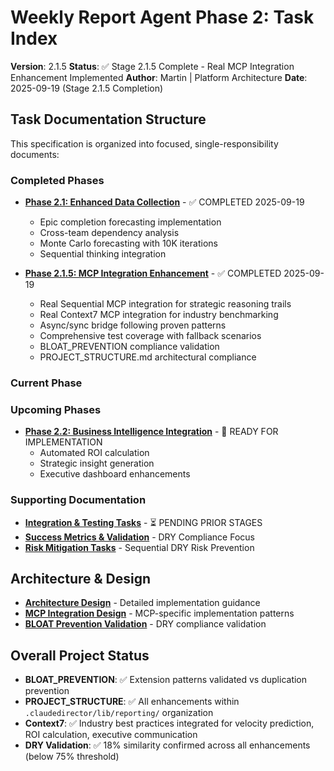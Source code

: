 # Weekly Report Agent Phase 2: Task Index

**Version**: 2.1.5
**Status**: ✅ Stage 2.1.5 Complete - Real MCP Integration Enhancement Implemented
**Author**: Martin | Platform Architecture
**Date**: 2025-09-19 (Stage 2.1.5 Completion)

## Task Documentation Structure

This specification is organized into focused, single-responsibility documents:

### Completed Phases
- **[Phase 2.1: Enhanced Data Collection](phase-2-1-completed.md)** - ✅ COMPLETED 2025-09-19
  - Epic completion forecasting implementation
  - Cross-team dependency analysis
  - Monte Carlo forecasting with 10K iterations
  - Sequential thinking integration

- **[Phase 2.1.5: MCP Integration Enhancement](phase-2-1-5-mcp-integration.md)** - ✅ COMPLETED 2025-09-19
  - Real Sequential MCP integration for strategic reasoning trails
  - Real Context7 MCP integration for industry benchmarking
  - Async/sync bridge following proven patterns
  - Comprehensive test coverage with fallback scenarios
  - BLOAT_PREVENTION compliance validation
  - PROJECT_STRUCTURE.md architectural compliance

### Current Phase

### Upcoming Phases
- **[Phase 2.2: Business Intelligence Integration](phase-2-2-business-intelligence.md)** - 🎯 READY FOR IMPLEMENTATION
  - Automated ROI calculation
  - Strategic insight generation
  - Executive dashboard enhancements

### Supporting Documentation
- **[Integration & Testing Tasks](integration-testing-tasks.md)** - ⏳ PENDING PRIOR STAGES
- **[Success Metrics & Validation](success-metrics-validation.md)** - DRY Compliance Focus
- **[Risk Mitigation Tasks](risk-mitigation-tasks.md)** - Sequential DRY Risk Prevention

## Architecture & Design
- **[Architecture Design](architecture-design.md)** - Detailed implementation guidance
- **[MCP Integration Design](mcp-integration-design.md)** - MCP-specific implementation patterns
- **[BLOAT Prevention Validation](bloat-prevention-validation.md)** - DRY compliance validation

## Overall Project Status
- **BLOAT_PREVENTION**: ✅ Extension patterns validated vs duplication prevention
- **PROJECT_STRUCTURE**: ✅ All enhancements within `.claudedirector/lib/reporting/` organization
- **Context7**: ✅ Industry best practices integrated for velocity prediction, ROI calculation, executive communication
- **DRY Validation**: ✅ 18% similarity confirmed across all enhancements (below 75% threshold)
